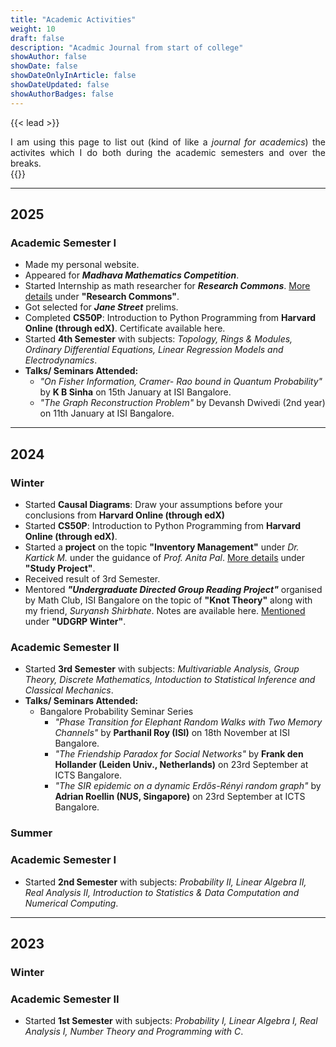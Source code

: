 ```yaml
---
title: "Academic Activities"
weight: 10
draft: false
description: "Acadmic Journal from start of college"
showAuthor: false
showDate: false
showDateOnlyInArticle: false
showDateUpdated: false
showAuthorBadges: false
---
```


{{< lead >}}
<div style="text-align: justify">I am using this page to list out (kind of like a <i>journal for academics</i>) the activites which I do both during the academic semesters and over the breaks.</div>
{{</ lead >}}

---

## 2025 
### **Academic Semester I**
- Made my personal website.
- Appeared for _**Madhava Mathematics Competition**_.
- Started Internship as math researcher for **_Research Commons_**. <a href="/research/#research-internships">More details</a> under **"Research Commons"**.
- Got selected for _**Jane Street**_ prelims.
- Completed **CS50P**: Introduction to Python Programming from **Harvard Online (through edX)**. Certificate available here.
- Started **4th Semester** with subjects: _Topology, Rings & Modules, Ordinary Differential Equations, Linear Regression Models and Electrodynamics_.
- **Talks/ Seminars Attended:**
    - _"On Fisher Information, Cramer- Rao bound in Quantum Probability"_ by **K B Sinha** on 15th January at ISI Bangalore.
    - _"The Graph Reconstruction Problem"_ by Devansh Dwivedi (2nd year) on 11th January at ISI Bangalore.
---

## 2024
### **Winter**
- Started **Causal Diagrams**: Draw your assumptions before your conclusions from **Harvard Online (through edX)**
- Started **CS50P**: Introduction to Python Programming from **Harvard Online (through edX)**.
- Started a **project** on the topic **"Inventory Management"** under _Dr. Kartick M._ under the guidance of _Prof. Anita Pal_. <a href="/research/#research-experience">More details</a> under **"Study Project"**.
- Received result of 3rd Semester.
- Mentored **_"Undergraduate Directed Group Reading Project"_** organised by Math Club, ISI Bangalore on the topic of **"Knot Theory"** along with my friend, _Suryansh Shirbhate_. Notes are available here. <a href="/research/#research-experience">Mentioned</a> under **"UDGRP Winter"**.

### **Academic Semester II**
- Started **3rd Semester** with subjects: _Multivariable Analysis, Group Theory, Discrete Mathematics, Intoduction to Statistical Inference and Classical Mechanics_.
- **Talks/ Seminars Attended:**
    - Bangalore Probability Seminar Series
        - _"Phase Transition for Elephant Random Walks with Two Memory Channels"_ by **Parthanil Roy (ISI)** on 18th November at ISI Bangalore.
        - _"The Friendship Paradox for Social Networks"_ by **Frank den Hollander (Leiden Univ., Netherlands)** on 23rd September at ICTS Bangalore.
        - _"The SIR epidemic on a dynamic Erdős-Rényi random graph"_ by **Adrian Roellin (NUS, Singapore)** on 23rd September at ICTS Bangalore.

### **Summer**

### **Academic Semester I**
- Started **2nd Semester** with subjects: _Probability II, Linear Algebra II, Real Analysis II, Introduction to Statistics & Data Computation and Numerical Computing_.


---

## 2023
### **Winter**
### **Academic Semester II**
- Started **1st Semester** with subjects: _Probability I, Linear Algebra I, Real Analysis I, Number Theory and Programming with C_.
